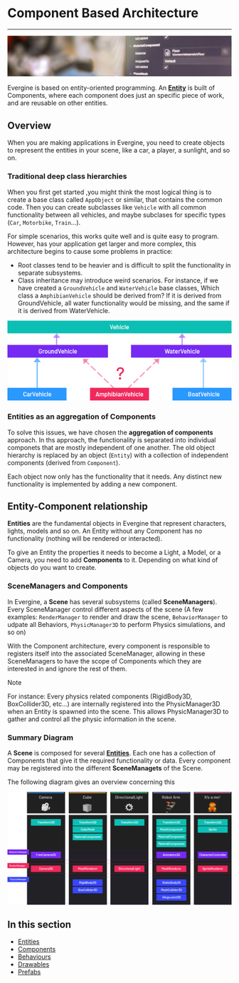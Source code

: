 # Component Based Architecture
---
![Component Based Architecture](images/component_based_arch.jpg)


Evergine is based on entity-oriented programming. An [**Entity**](entities/index.md) is built of Components, where each component does just an specific piece of work, and are reusable on other entities.

## Overview
When you are making applications in Evergine, you need to create objects to represent the entities in your scene, like a car, a player, a sunlight, and so on.

### Traditional deep class hierarchies
When you first get started ,you might think the most logical thing is to create a base class called `AppObject` or similar, that contains the common code. Then you can create subclasses like `Vehicle` with all common functionality between all vehicles, and maybe subclases for specific types (`Car`, `Motorbike`, `Train`...).

For simple scenarios, this works quite well and is quite easy to program. However, has your application get larger and more complex, this architecture begins to cause some problems in practice:
* Root classes tend to be heavier and is difficult to split the functionality in separate subsystems.
* Class inheritance may introduce weird scenarios. For instance, if we have created a `GroundVehicle` and `WaterVehicle` base classes, Which class a `AmphibianVehicle` should be derived from? If it is derived from GroundVehicle, all water functionality would be missing, and the same if it is derived from WaterVehicle.

![Class Inheritance Issue](images/class_inheritance_issue.png)

### Entities as an aggregation of Components

To solve this issues, we have chosen the **aggregation of components** approach.
In ths approach, the functionality is separated into individual componets that are mostly independent of one another. The old object hierarchy is replaced by an object (`Entity`) with a collection of independent components (derived from `Component`).

Each object now only has the functionality that it needs. Any distinct new functionality is implemented by adding a new component.

## Entity-Component relationship

**Entities** are the fundamental objects in Evergine that represent characters, lights, models and so on. 
An Entity without any Component has no functionality (nothing will be rendered or interacted).

To give an Entity the properties it needs to become a Light, a Model, or a Camera, you need to add **Components** to it. Depending on what kind of objects do you want to create.

### SceneManagers and Components

In Evergine, a **Scene** has several subsystems (called **SceneManagers**). Every SceneManager control different aspects of the scene (A few examples: `RenderManager` to render and draw the scene, `BehaviorManager` to udpate all Behaviors, `PhysicManager3D` to perform Physics simulations, and so on)

With the Component architecture, every component is responsible to registers itself into the associated SceneManager, allowing in these SceneManagers to have the scope of Components which they are interested in and ignore the rest of them.

> [!NOTE]
> For instance: Every physics related components (RigidBody3D, BoxCollider3D, etc...) are internally registered into the PhysicManager3D when an Entity is spawned into the scene. This allows PhysicManager3D to gather and control all the physic information in the scene.

### Summary Diagram

A **Scene** is composed for several [**Entities**](entities/index.md). Each one has a collection of Components that give it the required functionality or data. Every component may be registered into the different **SceneManagets** of the Scene.

The following diagram gives an overview concerning this

![Component Based Architecture](images/component_arch.png)



## In this section
* [Entities](entities/index.md)
* [Components](components.md)
* [Behaviours](behaviours.md)
* [Drawables](drawables.md)
* [Prefabs](prefabs.md)